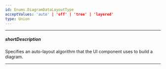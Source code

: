 ```yaml
---
id: Enums.DiagramDataLayoutType
acceptValues: 'auto' | 'off' | 'tree' | 'layered'
type: Union
---
```

---
##### shortDescription
Specifies an auto-layout algorithm that the UI component uses to build a diagram.

---
<!--
dxDiagramOptions.nodes.autoLayout(/api-reference/10 UI Components/dxDiagram/1 Configuration/nodes/autoLayout/autoLayout.md)
dxDiagramOptions.nodes.autoLayout.type(/api-reference/10 UI Components/dxDiagram/1 Configuration/nodes/autoLayout/type.md)(ui/diagram.d.ts)
-->
